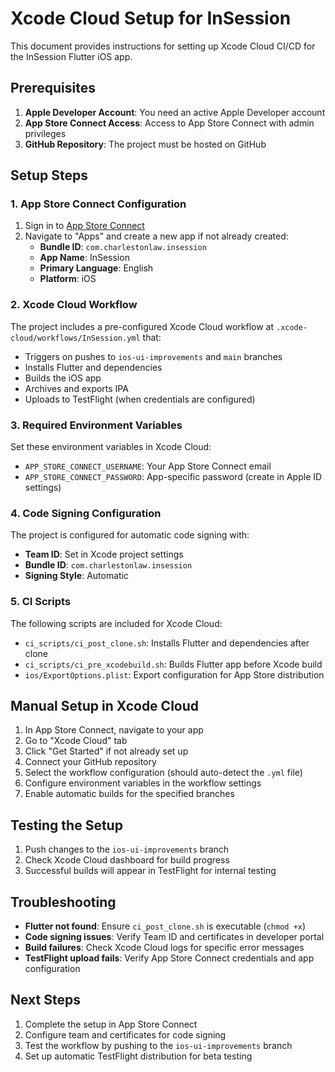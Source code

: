 # Xcode Cloud Setup for InSession

This document provides instructions for setting up Xcode Cloud CI/CD for the InSession Flutter iOS app.

## Prerequisites

1. **Apple Developer Account**: You need an active Apple Developer account
2. **App Store Connect Access**: Access to App Store Connect with admin privileges
3. **GitHub Repository**: The project must be hosted on GitHub

## Setup Steps

### 1. App Store Connect Configuration

1. Sign in to [App Store Connect](https://appstoreconnect.apple.com)
2. Navigate to "Apps" and create a new app if not already created:
   - **Bundle ID**: `com.charlestonlaw.insession`
   - **App Name**: InSession
   - **Primary Language**: English
   - **Platform**: iOS

### 2. Xcode Cloud Workflow

The project includes a pre-configured Xcode Cloud workflow at `.xcode-cloud/workflows/InSession.yml` that:

- Triggers on pushes to `ios-ui-improvements` and `main` branches
- Installs Flutter and dependencies
- Builds the iOS app
- Archives and exports IPA
- Uploads to TestFlight (when credentials are configured)

### 3. Required Environment Variables

Set these environment variables in Xcode Cloud:

- `APP_STORE_CONNECT_USERNAME`: Your App Store Connect email
- `APP_STORE_CONNECT_PASSWORD`: App-specific password (create in Apple ID settings)

### 4. Code Signing Configuration

The project is configured for automatic code signing with:
- **Team ID**: Set in Xcode project settings
- **Bundle ID**: `com.charlestonlaw.insession`
- **Signing Style**: Automatic

### 5. CI Scripts

The following scripts are included for Xcode Cloud:

- `ci_scripts/ci_post_clone.sh`: Installs Flutter and dependencies after clone
- `ci_scripts/ci_pre_xcodebuild.sh`: Builds Flutter app before Xcode build
- `ios/ExportOptions.plist`: Export configuration for App Store distribution

## Manual Setup in Xcode Cloud

1. In App Store Connect, navigate to your app
2. Go to "Xcode Cloud" tab
3. Click "Get Started" if not already set up
4. Connect your GitHub repository
5. Select the workflow configuration (should auto-detect the `.yml` file)
6. Configure environment variables in the workflow settings
7. Enable automatic builds for the specified branches

## Testing the Setup

1. Push changes to the `ios-ui-improvements` branch
2. Check Xcode Cloud dashboard for build progress
3. Successful builds will appear in TestFlight for internal testing

## Troubleshooting

- **Flutter not found**: Ensure `ci_post_clone.sh` is executable (`chmod +x`)
- **Code signing issues**: Verify Team ID and certificates in developer portal
- **Build failures**: Check Xcode Cloud logs for specific error messages
- **TestFlight upload fails**: Verify App Store Connect credentials and app configuration

## Next Steps

1. Complete the setup in App Store Connect
2. Configure team and certificates for code signing
3. Test the workflow by pushing to the `ios-ui-improvements` branch
4. Set up automatic TestFlight distribution for beta testing